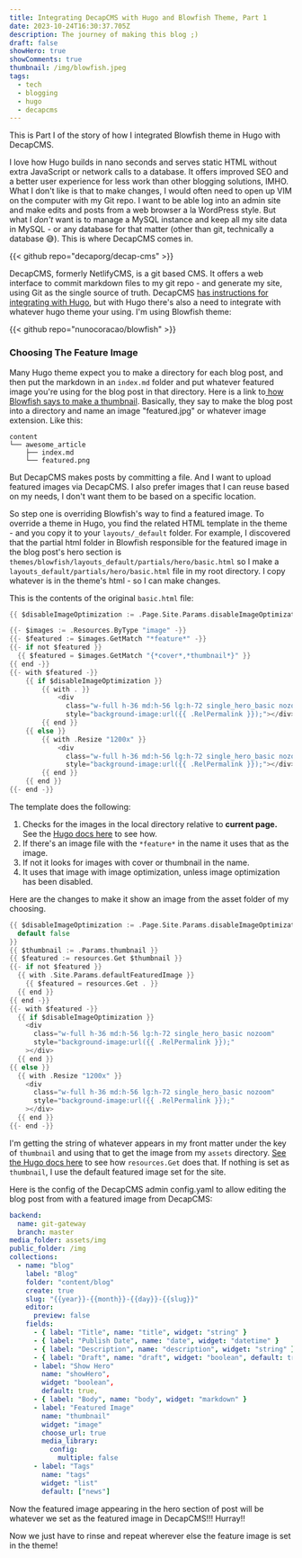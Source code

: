 ```yaml
---
title: Integrating DecapCMS with Hugo and Blowfish Theme, Part 1
date: 2023-10-24T16:30:37.705Z
description: The journey of making this blog ;)
draft: false
showHero: true
showComments: true
thumbnail: /img/blowfish.jpeg
tags:
  - tech
  - blogging
  - hugo
  - decapcms
---
```


This is Part I of the story of how I integrated Blowfish theme in Hugo with DecapCMS.

I love how Hugo builds in nano seconds and serves static HTML without extra JavaScript or network calls to a database. It offers improved SEO and a better user experience for less work than other blogging solutions, IMHO. What I don't like is that to make changes, I would often need to open up VIM on the computer with my Git repo. I want to be able log into an admin site and make edits and posts from a web browser a la WordPress style. But what I _don't_ want is to manage a MySQL instance and keep all my site data in MySQL - or any database for that matter (other than git, technically a database 😅). This is where DecapCMS comes in.

{{< github repo="decaporg/decap-cms" >}}

DecapCMS, formerly NetlifyCMS, is a git based CMS. It offers a web interface to commit markdown files to my git repo - and generate my site, using Git as the single source of truth. DecapCMS [has instructions for integrating with Hugo](https://decapcms.org/docs/hugo/), but with Hugo there's also a need to integrate with whatever hugo theme your using. I'm using Blowfish theme:

{{< github repo="nunocoracao/blowfish" >}}

### Choosing The Feature Image

Many Hugo theme expect you to make a directory for each blog post, and then put the markdown in an `index.md` folder and put whatever featured image you're using for the blog post in that directory. Here is a link to[ how Blowfish says to make a thumbnail](https://blowfish.page/docs/thumbnails/). Basically, they say to make the blog post into a directory and name an image "featured.jpg" or whatever image extension. Like this:

```
content
└── awesome_article
    ├── index.md
    └── featured.png
```

But DecapCMS makes posts by committing a file. And I want to upload featured images via DecapCMS. I also prefer images that I can reuse based on my needs, I don't want them to be based on a specific location.

So step one is overriding Blowfish's way to find a featured image. To override a theme in Hugo, you find the related HTML template in the theme - and you copy it to your `layouts/_default` folder. For example, I discovered that the partial html folder in Blowfish responsible for the featured image in the blog post's hero section is `themes/blowfish/layouts_default/partials/hero/basic.html` so I make a `layouts_default/partials/hero/basic.html` file in my root directory. I copy whatever is in the theme's html - so I can make changes.

This is the contents of the original `basic.html` file:

```go
{{ $disableImageOptimization := .Page.Site.Params.disableImageOptimization | default false }}

{{- $images := .Resources.ByType "image" -}}
{{- $featured := $images.GetMatch "*feature*" -}}
{{- if not $featured }}
  {{ $featured = $images.GetMatch "{*cover*,*thumbnail*}" }}
{{ end -}}
{{- with $featured -}}
    {{ if $disableImageOptimization }}
        {{ with . }}
            <div
              class="w-full h-36 md:h-56 lg:h-72 single_hero_basic nozoom"
              style="background-image:url({{ .RelPermalink }});"></div>
        {{ end }}
    {{ else }}
        {{ with .Resize "1200x" }}
            <div
              class="w-full h-36 md:h-56 lg:h-72 single_hero_basic nozoom"
              style="background-image:url({{ .RelPermalink }});"></div>
        {{ end }}
    {{ end }}
{{- end -}}
```

The template does the following:

1. Checks for the images in the local directory relative to **current page.** See the [Hugo docs here](https://gohugo.io/content-management/page-resources/) to see how.
2. If there's an image file with the `*feature*` in the name it uses that as the image.
3. If not it looks for images with cover or thumbnail in the name.
4. It uses that image with image optimization, unless image optimization has been disabled.

Here are the changes to make it show an image from the asset folder of my choosing.

```go
{{ $disableImageOptimization := .Page.Site.Params.disableImageOptimization |
  default false
}}
{{ $thumbnail := .Params.thumbnail }}
{{ $featured := resources.Get $thumbnail }}
{{- if not $featured }}
  {{ with .Site.Params.defaultFeaturedImage }}
    {{ $featured = resources.Get . }}
  {{ end }}
{{ end -}}
{{- with $featured -}}
  {{ if $disableImageOptimization }}
    <div
      class="w-full h-36 md:h-56 lg:h-72 single_hero_basic nozoom"
      style="background-image:url({{ .RelPermalink }});"
    ></div>
  {{ end }}
{{ else }}
  {{ with .Resize "1200x" }}
    <div
      class="w-full h-36 md:h-56 lg:h-72 single_hero_basic nozoom"
      style="background-image:url({{ .RelPermalink }});"
    ></div>
  {{ end }}
{{- end -}}
```

I'm getting the string of whatever appears in my front matter under the key of `thumbnail` and using that to get the image from my `assets` directory. [See the Hugo docs here](https://gohugo.io/content-management/image-processing/#global-resource) to see how `resources.Get` does that. If nothing is set as `thumbnail`, I use the default featured image set for the site.

Here is the config of the DecapCMS admin config.yaml to allow editing the blog post from with a featured image from DecapCMS:

```yaml
backend:
  name: git-gateway
  branch: master
media_folder: assets/img
public_folder: /img
collections:
  - name: "blog"
    label: "Blog"
    folder: "content/blog"
    create: true
    slug: "{{year}}-{{month}}-{{day}}-{{slug}}"
    editor:
      preview: false
    fields:
      - { label: "Title", name: "title", widget: "string" }
      - { label: "Publish Date", name: "date", widget: "datetime" }
      - { label: "Description", name: "description", widget: "string" }
      - { label: "Draft", name: "draft", widget: "boolean", default: true }
      - label: "Show Hero"
        name: "showHero",
        widget: "boolean",
        default: true,
      - { label: "Body", name: "body", widget: "markdown" }
      - label: "Featured Image"
        name: "thumbnail"
        widget: "image"
        choose_url: true
        media_library:
          config:
            multiple: false
      - label: "Tags"
        name: "tags"
        widget: "list"
        default: ["news"]
```

Now the featured image appearing in the hero section of post will be whatever we set as the featured image in DecapCMS!!! Hurray!!

Now we just have to rinse and repeat wherever else the feature image is set in the theme!

